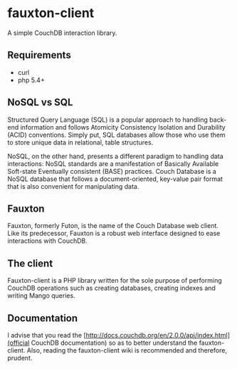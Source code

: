 # fauxton-client
A simple CouchDB interaction library.

## Requirements

- curl
- php 5.4+

## NoSQL vs SQL

Structured Query Language (SQL) is a popular approach to handling back-end information and follows 
Atomicity Consistency Isolation and Durability (ACID) conventions. Simply put, SQL databases allow 
those who use them to store unique data in relational, table structures.
  
NoSQL, on the other hand, presents a different paradigm to handling data interactions: 
NoSQL standards are a manifestation of Basically Available Soft-state Eventually consistent (BASE) practices. 
Couch Database is a NoSQL database that follows a document-oriented, key-value pair format 
that is also convenient for manipulating data.

## Fauxton

Fauxton, formerly Futon, is the name of the Couch Database web client. Like its predecessor, Fauxton 
is a robust web interface designed to ease interactions with CouchDB.

## The client

Fauxton-client is a PHP library written for the sole purpose of performing CouchDB operations such as 
creating databases, creating indexes and writing Mango queries.

## Documentation

I advise that you read the [http://docs.couchdb.org/en/2.0.0/api/index.html](official CouchDB documentation) 
so as to better understand the fauxton-client. Also, reading the fauxton-client wiki is recommended 
and therefore, prudent.
